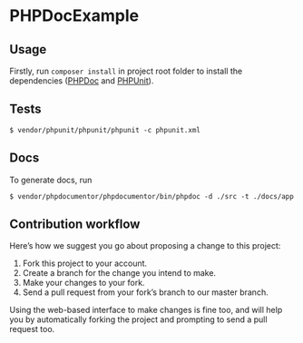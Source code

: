 # PHPDocExample

## Usage

Firstly, run ``composer install`` in project root folder to install the dependencies ([PHPDoc](https://www.phpdoc.org/) and [PHPUnit](https://phpunit.de/)).

## Tests

``
$ vendor/phpunit/phpunit/phpunit -c phpunit.xml
``

## Docs

To generate docs, run

``
$ vendor/phpdocumentor/phpdocumentor/bin/phpdoc -d ./src -t ./docs/app
``

## Contribution workflow

Here’s how we suggest you go about proposing a change to this project:

1. Fork this project to your account.
2. Create a branch for the change you intend to make.
3. Make your changes to your fork.
4. Send a pull request from your fork’s branch to our master branch.

Using the web-based interface to make changes is fine too, and will help you by automatically forking the project and prompting to send a pull request too.
